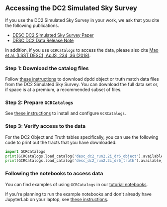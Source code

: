 <!--- Do not delete this line, it is needed for jinja_markdown to render this page correctly -->
## Accessing the DC2 Simulated Sky Survey

If you use the DC2 Simulated Sky Survey in your work, we ask that you cite the following publications.

* [DESC DC2 Simulated Sky Survey Paper](https://ui.adsabs.harvard.edu/abs/2020arXiv201005926L/abstract)
* [DESC DC2 Data Release Note](https://arxiv.org/abs/2101.XXXXX)

In addition, if you use `GCRCatalogs` to access the data, please also cite [Mao et al. (LSST DESC), ApJS, 234, 36 (2018)](https://ui.adsabs.harvard.edu/abs/2018ApJS..234...36M/abstract).

### Step 1: Download the catalog files

Follow [these instructions](download) to download dpdd object or truth match data files from the DC2 Simulated Sky Survey.
You can download the full data set or, if space is at a premium, a recommended subset of files.

### Step 2: Prepare `GCRCatalogs`

See [these instructions](install_gcr) to install and configure `GCRCatalogs`.

### Step 3: Verify access to the data

For the DC2 Object and Truth tables specifically, you can use the following code to print out the tracts that you have downloaded.

```python
import GCRCatalogs
print(GCRCatalogs.load_catalog('desc_dc2_run2.2i_dr6_object').available_tracts)
print(GCRCatalogs.load_catalog('desc_dc2_run2.2i_dr6_truth').available_tracts)
```

### Following the notebooks to access data

You can find examples of using `GCRCatalogs` in our [tutorial notebooks](https://github.com/LSSTDESC/desc-data-portal/tree/main/notebooks).

If you're planning to run the example notebooks and don't already have JupyterLab on your laptop, see [these instructions](https://jupyterlab.readthedocs.io/en/stable/getting_started/installation.html).
